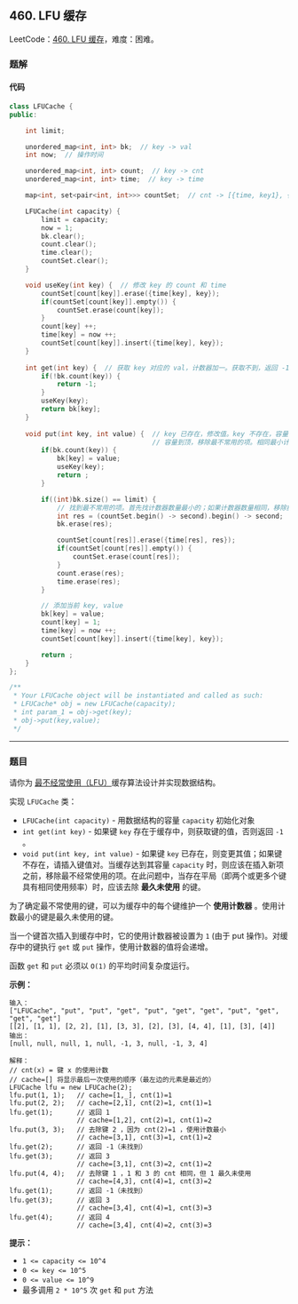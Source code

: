 ## 460. LFU 缓存

LeetCode：[460. LFU 缓存](https://leetcode.cn/problems/lfu-cache/)，难度：困难。

### 题解

#### 代码

```c++
class LFUCache {
public:

    int limit;

    unordered_map<int, int> bk;  // key -> val
    int now;  // 操作时间

    unordered_map<int, int> count;  // key -> cnt
    unordered_map<int, int> time;  // key -> time

    map<int, set<pair<int, int>>> countSet;  // cnt -> [{time, key1}, {time, key2}, ...]

    LFUCache(int capacity) {
        limit = capacity;
        now = 1;
        bk.clear();
        count.clear();
        time.clear();
        countSet.clear();
    }

    void useKey(int key) {  // 修改 key 的 count 和 time
        countSet[count[key]].erase({time[key], key});
        if(countSet[count[key]].empty()) {
            countSet.erase(count[key]);
        }
        count[key] ++;
        time[key] = now ++;
        countSet[count[key]].insert({time[key], key});
    }
    
    int get(int key) {  // 获取 key 对应的 val，计数器加一。获取不到，返回 -1
        if(!bk.count(key)) {
            return -1;
        }
        useKey(key);
        return bk[key];
    }
    
    void put(int key, int value) {  // key 已存在，修改值。key 不存在，容量没到顶，添加。
                                    // 容量到顶，移除最不常用的项。相同最小计数量，移除最久没使用的。
        if(bk.count(key)) {
            bk[key] = value;
            useKey(key);
            return ;
        }

        if((int)bk.size() == limit) {
            // 找到最不常用的项。首先找计数器数量最小的；如果计数器数量相同，移除操作时间最小的。
            int res = (countSet.begin() -> second).begin() -> second;
            bk.erase(res);

            countSet[count[res]].erase({time[res], res});
            if(countSet[count[res]].empty()) {
                countSet.erase(count[res]);
            }
            count.erase(res);
            time.erase(res);
        }

        // 添加当前 key, value
        bk[key] = value;
        count[key] = 1;
        time[key] = now ++;
        countSet[count[key]].insert({time[key], key});

        return ;
    }
};

/**
 * Your LFUCache object will be instantiated and called as such:
 * LFUCache* obj = new LFUCache(capacity);
 * int param_1 = obj->get(key);
 * obj->put(key,value);
 */
```



---



### 题目

请你为 [最不经常使用（LFU）](https://baike.baidu.com/item/缓存算法)缓存算法设计并实现数据结构。

实现 `LFUCache` 类：

- `LFUCache(int capacity)` - 用数据结构的容量 `capacity` 初始化对象
- `int get(int key)` - 如果键 `key` 存在于缓存中，则获取键的值，否则返回 `-1` 。
- `void put(int key, int value)` - 如果键 `key` 已存在，则变更其值；如果键不存在，请插入键值对。当缓存达到其容量 `capacity` 时，则应该在插入新项之前，移除最不经常使用的项。在此问题中，当存在平局（即两个或更多个键具有相同使用频率）时，应该去除 **最久未使用** 的键。

为了确定最不常使用的键，可以为缓存中的每个键维护一个 **使用计数器** 。使用计数最小的键是最久未使用的键。

当一个键首次插入到缓存中时，它的使用计数器被设置为 `1` (由于 put 操作)。对缓存中的键执行 `get` 或 `put` 操作，使用计数器的值将会递增。

函数 `get` 和 `put` 必须以 `O(1)` 的平均时间复杂度运行。

 

**示例：**

```
输入：
["LFUCache", "put", "put", "get", "put", "get", "get", "put", "get", "get", "get"]
[[2], [1, 1], [2, 2], [1], [3, 3], [2], [3], [4, 4], [1], [3], [4]]
输出：
[null, null, null, 1, null, -1, 3, null, -1, 3, 4]

解释：
// cnt(x) = 键 x 的使用计数
// cache=[] 将显示最后一次使用的顺序（最左边的元素是最近的）
LFUCache lfu = new LFUCache(2);
lfu.put(1, 1);   // cache=[1,_], cnt(1)=1
lfu.put(2, 2);   // cache=[2,1], cnt(2)=1, cnt(1)=1
lfu.get(1);      // 返回 1
                 // cache=[1,2], cnt(2)=1, cnt(1)=2
lfu.put(3, 3);   // 去除键 2 ，因为 cnt(2)=1 ，使用计数最小
                 // cache=[3,1], cnt(3)=1, cnt(1)=2
lfu.get(2);      // 返回 -1（未找到）
lfu.get(3);      // 返回 3
                 // cache=[3,1], cnt(3)=2, cnt(1)=2
lfu.put(4, 4);   // 去除键 1 ，1 和 3 的 cnt 相同，但 1 最久未使用
                 // cache=[4,3], cnt(4)=1, cnt(3)=2
lfu.get(1);      // 返回 -1（未找到）
lfu.get(3);      // 返回 3
                 // cache=[3,4], cnt(4)=1, cnt(3)=3
lfu.get(4);      // 返回 4
                 // cache=[3,4], cnt(4)=2, cnt(3)=3
```

 

**提示：**

- `1 <= capacity <= 10^4`
- `0 <= key <= 10^5`
- `0 <= value <= 10^9`
- 最多调用 `2 * 10^5` 次 `get` 和 `put` 方法


